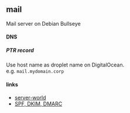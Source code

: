 ## mail

Mail server on Debian Bullseye

#### DNS

##### PTR record

Use host name as droplet name on DigitalOcean.\
e.g. `mail.mydomain.corp`

#### links

- [server-world](https://www.server-world.info/en/note?os=Debian_11&p=mail&f=1)
- [SPF, DKIM, DMARC](https://www.linode.com/docs/guides/configure-spf-and-dkim-in-postfix-on-debian-9/)
